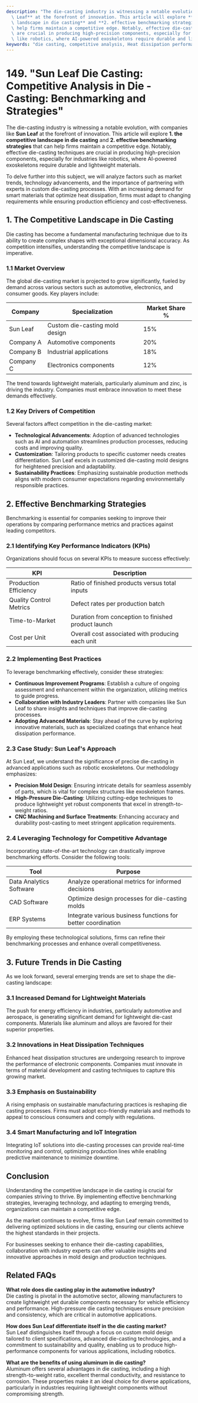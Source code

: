 ```yaml
---
description: "The die-casting industry is witnessing a notable evolution, with companies like **Sun\
  \ Leaf** at the forefront of innovation. This article will explore **1. the competitive\
  \ landscape in die casting** and **2. effective benchmarking strategies** that can\
  \ help firms maintain a competitive edge. Notably, effective die-casting techniques\
  \ are crucial in producing high-precision components, especially for industries\
  \ like robotics, where AI-powered exoskeletons require durable and lightweight materials. "
keywords: "die casting, competitive analysis, Heat dissipation performance, Die casting process"
---
```

# 149. "Sun Leaf Die Casting: Competitive Analysis in Die - Casting: Benchmarking and Strategies"

The die-casting industry is witnessing a notable evolution, with companies like **Sun Leaf** at the forefront of innovation. This article will explore **1. the competitive landscape in die casting** and **2. effective benchmarking strategies** that can help firms maintain a competitive edge. Notably, effective die-casting techniques are crucial in producing high-precision components, especially for industries like robotics, where AI-powered exoskeletons require durable and lightweight materials. 

To delve further into this subject, we will analyze factors such as market trends, technology advancements, and the importance of partnering with experts in custom die-casting processes. With an increasing demand for smart materials that optimize heat dissipation, firms must adapt to changing requirements while ensuring production efficiency and cost-effectiveness.

## **1. The Competitive Landscape in Die Casting**

Die casting has become a fundamental manufacturing technique due to its ability to create complex shapes with exceptional dimensional accuracy. As competition intensifies, understanding the competitive landscape is imperative. 

### **1.1 Market Overview**

The global die-casting market is projected to grow significantly, fueled by demand across various sectors such as automotive, electronics, and consumer goods. Key players include:

| Company         | Specialization                       | Market Share %   |
|-----------------|-------------------------------------|------------------|
| Sun Leaf        | Custom die-casting mold design      | 15%              |
| Company A       | Automotive components                | 20%              |
| Company B       | Industrial applications              | 18%              |
| Company C       | Electronics components               | 12%              |

The trend towards lightweight materials, particularly aluminum and zinc, is driving the industry. Companies must embrace innovation to meet these demands effectively.

### **1.2 Key Drivers of Competition**

Several factors affect competition in the die-casting market:

- **Technological Advancements**: Adoption of advanced technologies such as AI and automation streamlines production processes, reducing costs and improving quality.
- **Customization**: Tailoring products to specific customer needs creates differentiation. Sun Leaf excels in customized die-casting mold designs for heightened precision and adaptability.
- **Sustainability Practices**: Emphasizing sustainable production methods aligns with modern consumer expectations regarding environmentally responsible practices.

## **2. Effective Benchmarking Strategies**

Benchmarking is essential for companies seeking to improve their operations by comparing performance metrics and practices against leading competitors. 

### **2.1 Identifying Key Performance Indicators (KPIs)**

Organizations should focus on several KPIs to measure success effectively:

| KPI                        | Description                                         |
|---------------------------|-----------------------------------------------------|
| Production Efficiency      | Ratio of finished products versus total inputs     |
| Quality Control Metrics    | Defect rates per production batch                   |
| Time-to-Market            | Duration from conception to finished product launch |
| Cost per Unit             | Overall cost associated with producing each unit    |

### **2.2 Implementing Best Practices**

To leverage benchmarking effectively, consider these strategies:

- **Continuous Improvement Programs**: Establish a culture of ongoing assessment and enhancement within the organization, utilizing metrics to guide progress.
- **Collaboration with Industry Leaders**: Partner with companies like Sun Leaf to share insights and techniques that improve die-casting processes.
- **Adopting Advanced Materials**: Stay ahead of the curve by exploring innovative materials, such as specialized coatings that enhance heat dissipation performance.

### **2.3 Case Study: Sun Leaf's Approach**

At Sun Leaf, we understand the significance of precise die-casting in advanced applications such as robotic exoskeletons. Our methodology emphasizes:

- **Precision Mold Design**: Ensuring intricate details for seamless assembly of parts, which is vital for complex structures like exoskeleton frames.
- **High-Pressure Die-Casting**: Utilizing cutting-edge techniques to produce lightweight yet robust components that excel in strength-to-weight ratios.
- **CNC Machining and Surface Treatments**: Enhancing accuracy and durability post-casting to meet stringent application requirements.

### **2.4 Leveraging Technology for Competitive Advantage**

Incorporating state-of-the-art technology can drastically improve benchmarking efforts. Consider the following tools:

| Tool                        | Purpose                                              |
|-----------------------------|-----------------------------------------------------|
| Data Analytics Software      | Analyze operational metrics for informed decisions   |
| CAD Software                 | Optimize design processes for die-casting molds     |
| ERP Systems                  | Integrate various business functions for better coordination |

By employing these technological solutions, firms can refine their benchmarking processes and enhance overall competitiveness.

## **3. Future Trends in Die Casting**

As we look forward, several emerging trends are set to shape the die-casting landscape:

### **3.1 Increased Demand for Lightweight Materials**

The push for energy efficiency in industries, particularly automotive and aerospace, is generating significant demand for lightweight die-cast components. Materials like aluminum and alloys are favored for their superior properties.

### **3.2 Innovations in Heat Dissipation Techniques**

Enhanced heat dissipation structures are undergoing research to improve the performance of electronic components. Companies must innovate in terms of material development and casting techniques to capture this growing market.

### **3.3 Emphasis on Sustainability**

A rising emphasis on sustainable manufacturing practices is reshaping die casting processes. Firms must adopt eco-friendly materials and methods to appeal to conscious consumers and comply with regulations.

### **3.4 Smart Manufacturing and IoT Integration**

Integrating IoT solutions into die-casting processes can provide real-time monitoring and control, optimizing production lines while enabling predictive maintenance to minimize downtime.

## **Conclusion**

Understanding the competitive landscape in die casting is crucial for companies striving to thrive. By implementing effective benchmarking strategies, leveraging technology, and adapting to emerging trends, organizations can maintain a competitive edge.

As the market continues to evolve, firms like Sun Leaf remain committed to delivering optimized solutions in die casting, ensuring our clients achieve the highest standards in their projects. 

For businesses seeking to enhance their die-casting capabilities, collaboration with industry experts can offer valuable insights and innovative approaches in mold design and production techniques.

## Related FAQs

**What role does die casting play in the automotive industry?**  
Die casting is pivotal in the automotive sector, allowing manufacturers to create lightweight yet durable components necessary for vehicle efficiency and performance. High-pressure die casting techniques ensure precision and consistency, which are critical in automotive applications.

**How does Sun Leaf differentiate itself in the die casting market?**  
Sun Leaf distinguishes itself through a focus on custom mold design tailored to client specifications, advanced die-casting technologies, and a commitment to sustainability and quality, enabling us to produce high-performance components for various applications, including robotics.

**What are the benefits of using aluminum in die casting?**  
Aluminum offers several advantages in die casting, including a high strength-to-weight ratio, excellent thermal conductivity, and resistance to corrosion. These properties make it an ideal choice for diverse applications, particularly in industries requiring lightweight components without compromising strength.
